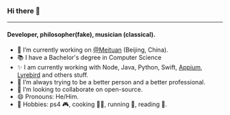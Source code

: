 ### Hi there 👋
-----
#### Developer, philosopher(fake), musician (classical).

- 🔭 I’m currently working on [@Meituan](https://meituan.com/) (Beijing, China).
- 📚 I have a Bachelor's degree in Computer Science
- ✨ I am currently working with Node, Java, Python, Swift, [Appium](https://github.com/appium/appium), [Lyrebird](https://github.com/Meituan-Dianping/lyrebird) and others stuff.
- 🌱 I’m always trying to be a better person and a better professional.
- 👯 I’m looking to collaborate on open-source.
- 😄 Pronouns: He/Him.
- 🤘 Hobbies: ps4 🎮, cooking 👨‍🍳, running 🏃, reading 📖.
